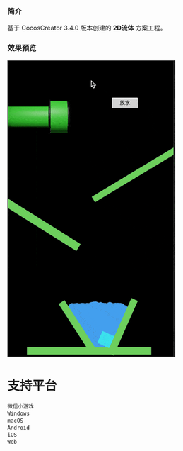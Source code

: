 ### 简介
基于 CocosCreator 3.4.0 版本创建的 **2D流体** 方案工程。

### 效果预览
![image](../../gif/202201/2022012071.gif)

# 支持平台

    微信小游戏
    Windows
    macOS
    Android
    iOS
    Web